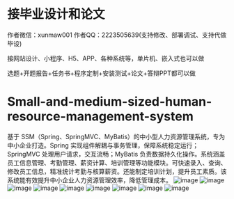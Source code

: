 # 接毕业设计和论文
作者微信：xunmaw001  作者QQ：2223505639(支持修改、部署调试、支持代做毕设)

接网站设计、小程序、H5、APP、各种系统等，单片机、嵌入式也可以做

选题+开题报告+任务书+程序定制+安装测试+论文+答辩PPT都可以做
# Small-and-medium-sized-human-resource-management-system
基于 SSM（Spring、SpringMVC、MyBatis）的中小型人力资源管理系统，专为中小企业打造。Spring 实现组件解耦与事务管理，保障系统稳定运行；SpringMVC 处理用户请求，交互流畅；MyBatis 负责数据持久化操作。系统涵盖员工信息管理、考勤管理、薪资计算、培训管理等功能模块。可快速录入、查询、修改员工信息，精准统计考勤与核算薪资。还能制定培训计划，提升员工素质。该系统能有效提升中小企业人力资源管理效率，降低管理成本。 
![image](https://github.com/user-attachments/assets/18b6026c-2cb9-4767-b95b-55aa7e043478)
![image](https://github.com/user-attachments/assets/60a7ddbb-fee9-4ffd-92d3-c846c31d27f5)
![image](https://github.com/user-attachments/assets/6d5b47ad-6ebc-4d5d-a78c-d1ad765b9882)
![image](https://github.com/user-attachments/assets/e753b32e-220f-4d8b-a78a-a78011c2f65d)
![image](https://github.com/user-attachments/assets/622dc8e9-ac35-49fa-b085-049fb06aa8d4)
![image](https://github.com/user-attachments/assets/b9b3ff94-4370-4198-8d0c-c6629d7d0ea4)
![image](https://github.com/user-attachments/assets/31bb20d0-6398-43ca-b667-cae4077c479f)
![image](https://github.com/user-attachments/assets/0a52c40b-acf3-426b-95ad-396ecc09da77)
![image](https://github.com/user-attachments/assets/ccb0569d-66aa-433d-8a61-019769afa14f)
